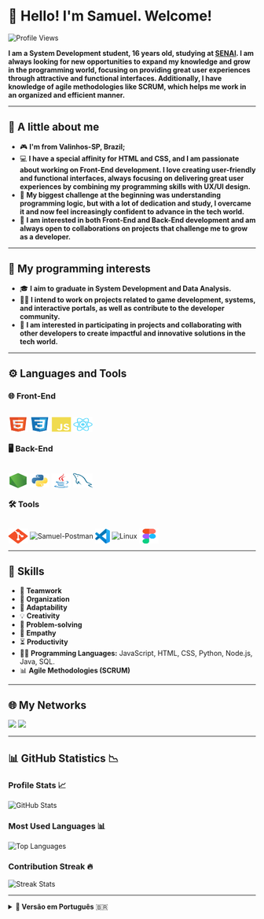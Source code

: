 # 👋 Hello! I'm Samuel. Welcome!

![Profile Views](https://komarev.com/ghpvc/?username=samuelbrag4&label=Profile%20views&color=green&style=flat-square)

**I am a System Development student, 16 years old, studying at [SENAI](https://www.portaldaindustria.com.br/senai/). I am always looking for new opportunities to expand my knowledge and grow in the programming world, focusing on providing great user experiences through attractive and functional interfaces. Additionally, I have knowledge of agile methodologies like SCRUM, which helps me work in an organized and efficient manner.**

---

## 📌 A little about me
* 🎮 **I'm from Valinhos-SP, Brazil;**
* 💻 **I have a special affinity for HTML and CSS, and I am passionate about working on Front-End development. I love creating user-friendly and functional interfaces, always focusing on delivering great user experiences by combining my programming skills with UX/UI design.**
* 🎯 **My biggest challenge at the beginning was understanding programming logic, but with a lot of dedication and study, I overcame it and now feel increasingly confident to advance in the tech world.**
* 🤝 **I am interested in both Front-End and Back-End development and am always open to collaborations on projects that challenge me to grow as a developer.**

---

## 🎯 My programming interests
* 🎓 **I aim to graduate in System Development and Data Analysis.**
* 🧑‍💻 **I intend to work on projects related to game development, systems, and interactive portals, as well as contribute to the developer community.**
* 🚀 **I am interested in participating in projects and collaborating with other developers to create impactful and innovative solutions in the tech world.**

---

## ⚙️ Languages and Tools

### 🌐 Front-End
<div style="display: inline_block"><br>
  <img align="center" alt="Samuel-HTML" height="30" width="40" src="https://raw.githubusercontent.com/devicons/devicon/master/icons/html5/html5-original.svg">
  <img align="center" alt="Samuel-CSS" height="30" width="40" src="https://raw.githubusercontent.com/devicons/devicon/master/icons/css3/css3-original.svg">
  <img align="center" alt="Samuel-Js" height="30" width="40" src="https://raw.githubusercontent.com/devicons/devicon/master/icons/javascript/javascript-plain.svg">
  <img align="center" alt="Samuel-ReactNative" height="30" width="40" src="https://raw.githubusercontent.com/devicons/devicon/master/icons/react/react-original.svg">
</div>

### 🖥️ Back-End
<div style="display: inline_block"><br>
  <img align="center" alt="Samuel-NodeJs" height="30" width="40" src="https://raw.githubusercontent.com/devicons/devicon/master/icons/nodejs/nodejs-original.svg">
  <img align="center" alt="Samuel-Python" height="30" width="40" src="https://raw.githubusercontent.com/devicons/devicon/master/icons/python/python-original.svg">
  <img align="center" alt="Samuel-Java" height="30" width="40" src="https://raw.githubusercontent.com/devicons/devicon/master/icons/java/java-original.svg">
  <img align="center" alt="Samuel-SQL" height="30" width="40" src="https://raw.githubusercontent.com/devicons/devicon/master/icons/mysql/mysql-original.svg">
</div>

### 🛠️ Tools
<div style="display: inline_block"><br>
  <img align="center" alt="Samuel-Git" height="30" width="40" src="https://raw.githubusercontent.com/devicons/devicon/master/icons/git/git-original.svg">
  <img align="center" alt="Samuel-Postman" height="30" width="40" src="https://www.vectorlogo.zone/logos/getpostman/getpostman-icon.svg">
  <img align="center" alt="Samuel-VSCode" height="30" width="30" src="https://raw.githubusercontent.com/devicons/devicon/master/icons/vscode/vscode-original.svg">
  <img align="center" alt="Linux" height="30" width="40" src="https://cdn.jsdelivr.net/gh/devicons/devicon@latest/icons/linux/linux-original.svg">
  <img align="center" alt="Samuel-Figma" height="30" width="40" src="https://raw.githubusercontent.com/devicons/devicon/master/icons/figma/figma-original.svg">
</div>


---

## 💼 Skills
- 🤝 **Teamwork**
- 📅 **Organization**
- 🔄 **Adaptability**
- 💡 **Creativity**
- 🧐 **Problem-solving**
- 💬 **Empathy**
- ⏳ **Productivity**
- 👨‍💻 **Programming Languages:** JavaScript, HTML, CSS, Python, Node.js, Java, SQL.
- 📊 **Agile Methodologies (SCRUM)**

---

## 🌐 My Networks
<a href="mailto:samuelbraga.tds2.senai@gmail.com"><img src="https://img.shields.io/badge/-Gmail-%23333?style=for-the-badge&logo=gmail&logoColor=white" /></a>
<a href="https://www.linkedin.com/in/samuelbrag4"><img src="https://img.shields.io/badge/-LinkedIn-%230077B5?style=for-the-badge&logo=linkedin&logoColor=white" /></a>

---

## 📊 GitHub Statistics 📉
### Profile Stats 📈
![GitHub Stats](https://github-readme-stats.vercel.app/api?username=samuelbrag4&show_icons=true&theme=great-gatsby&include_all_commits=true&count_private=true)

### Most Used Languages 📊
![Top Languages](https://github-readme-stats.vercel.app/api/top-langs/?username=samuelbrag4&layout=compact&langs_count=8&theme=great-gatsby)

### Contribution Streak 🔥
![Streak Stats](https://github-readme-streak-stats.herokuapp.com/?user=samuelbrag4&theme=great-gatsby)

---

<details>
  <summary><b>🌟 Versão em Português</b> 🇧🇷</summary>

# 👋 Olá! Eu sou o Samuel. Sejam bem-vindos!

<img 
         src="https://komarev.com/ghpvc/?username=samuelbrag4&label=Profile%20views&color:#39ff14&style=flat-square&color=green" 
         title="Profile views" 
         alt="Profile views"
    >

**Sou um estudante de desenvolvimento de sistemas, com 16 anos, estudando no [SENAI](https://www.portaldaindustria.com.br/senai/). Estou sempre em busca de novas oportunidades para expandir meu conhecimento e me desenvolver no mundo da programação, com foco em proporcionar boas experiências de usuário por meio de interfaces atraentes e funcionais. Além disso, tenho conhecimento em metodologias ágeis, como SCRUM, o que me ajuda a trabalhar de maneira organizada e eficiente.**

---

## Um pouco sobre mim
* 🎮 **Sou de Valinhos-SP, Brasil;**
* 💻 **Tenho uma afinidade especial com HTML e CSS, e sou apaixonado por trabalhar no Front-End. Gosto de criar interfaces amigáveis e funcionais, sempre focando em proporcionar boas experiências para os usuários, unindo minhas habilidades em programação e no design de UX/UI.**
* 🎯 **Meu maior desafio no início foi entender a lógica de programação, mas com muita dedicação e estudo, consegui superar isso e me sinto cada vez mais confiante em avançar no mundo da tecnologia.**
* 🤝 **Tenho interesse tanto em Front-End quanto em Back-End e estou sempre aberto a colaborações em projetos que me desafiem a crescer como desenvolvedor.**

---

## 🎯 Meus interesses em programação
* 🎓 **Quero me formar em Desenvolvimento de Sistemas e Análise de Dados.**
* 🧑‍💻 **Pretendo trabalhar em projetos voltados para o desenvolvimento de jogos, sistemas e portais interativos, além de contribuir com a comunidade de desenvolvedores.**
* 🚀 **Tenho interesse em participar de projetos e colaborar com outros desenvolvedores para criar soluções impactantes e inovadoras no mundo da tecnologia.**

---

## ⚙️ Linguagens e ferramentas

### 🌐 Front-End
<div style="display: inline_block"><br>    
  <img align="center" alt="Samuel-HTML" height="30" width="40" src="https://raw.githubusercontent.com/devicons/devicon/master/icons/html5/html5-original.svg">
  <img align="center" alt="Samuel-CSS" height="30" width="40" src="https://raw.githubusercontent.com/devicons/devicon/master/icons/css3/css3-original.svg">
  <img align="center" alt="Samuel-Js" height="30" width="40" src="https://raw.githubusercontent.com/devicons/devicon/master/icons/javascript/javascript-plain.svg">
  <img align="center" alt="Samuel-ReactNative" height="30" width="40" src="https://raw.githubusercontent.com/devicons/devicon/master/icons/react/react-original.svg">
</div>

### 🖥️ Back-End
<div style="display: inline_block"><br>
  <img align="center" alt="Samuel-NodeJs" height="30" width="40" src="https://raw.githubusercontent.com/devicons/devicon/master/icons/nodejs/nodejs-original.svg">
  <img align="center" alt="Samuel-Python" height="30" width="40" src="https://raw.githubusercontent.com/devicons/devicon/master/icons/python/python-original.svg">
  <img align="center" alt="Samuel-Java" height="30" width="40" src="https://raw.githubusercontent.com/devicons/devicon/master/icons/java/java-original.svg">
  <img align="center" alt="Samuel-SQL" height="30" width="40" src="https://raw.githubusercontent.com/devicons/devicon/master/icons/mysql/mysql-original.svg">
</div>

### 🛠️ Ferramentas
<div style="display: inline_block"><br>
  <img align="center" alt="Samuel-Git" height="30" width="40" src="https://raw.githubusercontent.com/devicons/devicon/master/icons/git/git-original.svg">
  <img align="center" alt="Samuel-Postman" height="30" width="40" src="https://www.vectorlogo.zone/logos/getpostman/getpostman-icon.svg">
  <img align="center" alt="Samuel-VSCode" height="30" width="30" src="https://raw.githubusercontent.com/devicons/devicon/master/icons/vscode/vscode-original.svg">
  <img align="center" alt="Linux" height="30" width="40" src="https://cdn.jsdelivr.net/gh/devicons/devicon@latest/icons/linux/linux-original.svg">
  <img align="center" alt="Samuel-Figma" height="30" width="40" src="https://raw.githubusercontent.com/devicons/devicon/master/icons/figma/figma-original.svg">
</div>

---

## 💼 Habilidades
Aqui estão algumas das minhas principais habilidades:
- 🤝 **Trabalho em equipe**: Adoro colaborar com outras pessoas e acredito que juntos podemos criar projetos mais sólidos e criativos.
- 📅 **Organização**: Sei a importância de gerenciar bem o tempo e organizar as tarefas, especialmente em projetos grandes ou colaborativos.
- 🔄 **Adaptação**: Sou flexível e consigo me ajustar rapidamente a novos desafios e ambientes.
- 💡 **Criatividade**: Sempre penso fora da caixa para encontrar soluções inovadoras para os problemas.
- 🧠 **Resolução de problemas**: Sou focado em identificar e resolver desafios técnicos e funcionais.
- 💬 **Empatia**: Entendo as necessidades dos usuários e busco sempre criar soluções que sejam acessíveis e agradáveis para eles.
- ⏳ **Produtividade**: Trabalho de forma eficiente, entregando soluções de qualidade dentro dos prazos.
- 👨‍💻 **Linguagens de Programação**: JavaScript, HTML, CSS, Python, Node.js, Java, SQL.
- 📈 **Metodologias ágeis (SCRUM)**: Experiência em organizar e participar de sprints, mantendo um fluxo de trabalho produtivo e eficiente.

---

## 🌐 Minhas redes
<div> 
  <a href="mailto:samuelbraga.tds2.senai@gmail.com"><img src="https://img.shields.io/badge/-Gmail-%23333?style=for-the-badge&logo=gmail&logoColor=white" target="_blank"></a>
  <a href="https://www.linkedin.com/in/samuelbrag4" target="_blank"><img src="https://img.shields.io/badge/-LinkedIn-%230077B5?style=for-the-badge&logo=linkedin&logoColor=white" target="_blank"></a>  
</div>

---

<h2 align="center">📊 Estátisticas GitHub 📉</h2>
<h3 align="center">Estatísticas do perfil 📈</h3>
<p align="center">
  <img src="https://github-readme-stats.vercel.app/api?username=samuelbrag4&theme=dark&show_icons=true&hide_border=true&count_private=true" alt="Samuel's GitHub Stats">
</p>
<h3 align="center">Streak de Contribuições 🤝</h3>
<p align="center">
  <img src="https://github-readme-streak-stats.herokuapp.com/?user=samuelbrag4&theme=dark&hide_border=true" alt="Samuel's GitHub Streak">
</p>
<h3 align="center">Linguagens Mais Utilizadas 🗣</h3>
<p align="center">
  <img src="https://github-readme-stats.vercel.app/api/top-langs/?username=samuelbrag4&theme=dark&show_icons=true&hide_border=true&layout=compact" alt="Samuel's Most Used Languages">
</p>

---

## **💬 Vamos criar algo incrível juntos!** 🚀


</details>
